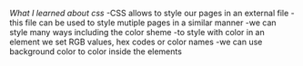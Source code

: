 *What I learned about css*
-CSS allows to style our pages in an external file
-this file can be used to style mutiple pages in a similar manner
-we can style many ways including the color sheme
-to style with color in an element we set RGB values, hex codes or color names
-we can use background color to color inside the elements

